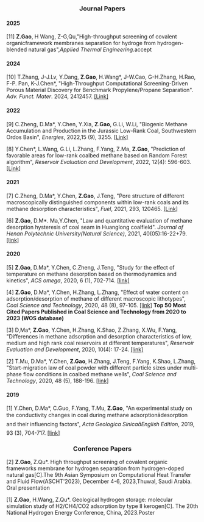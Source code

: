 ### <center>Journal  Papers</center>

#### 2025

[11] **Z.Gao**, H Wang, Z-G,Qu,\"High-throughput screening of covalent organicframework membranes separation for hydroge from hydrogen-blended natural gas\",*Applied Thermal Engineering*.accept

#### 2024

[10] T.Zhang, J-J.Lv, Y.Dang, **Z.Gao**, H.Wang*, J-W.Cao, G-H.Zhang, H.Rao, F-P. Pan, K-J.Chen*, \"High-Throughput Computational Screening-Driven Porous Material Discovery for Benchmark Propylene/Propane Separation\". *Adv. Funct. Mater*. 2024, 2412457. [[Link]](https://onlinelibrary.wiley.com/action/showCitFormats?doi=10.1002%2Fadfm.202412457)

#### 2022

[9] C.Zheng, D.Ma*, Y.Chen, Y.Xia, **Z.Gao**, G.Li, W.Li, \"Biogenic Methane Accumulation and Production in the Jurassic Low-Rank Coal, Southwestern Ordos Basin\", *Energies*, 2022,15 (9), 3255. [[Link]](https://www.mdpi.com/1996-1073/15/9/3255)

[8] Y.Chen*, L.Wang, G.Li, L.Zhang, F.Yang, Z.Ma, **Z.Gao**, \"Prediction of favorable areas for low-rank coalbed methane based on Random Forest algorithm\", *Reservoir Evaluation and Development*, 2022, 12(4): 596-603. [[Link]](http://red.magtech.org.cn/CN/10.13809/j.cnki.cn32-1825/te.2022.04.007)

#### 2021

[7] C.Zheng, D.Ma*, Y.Chen, **Z.Gao**, J.Teng, \"Pore structure of different macroscopically distinguished components within low-rank coals and its methane desorption characteristics\", *Fuel*, 2021, 293, 120465. [[Link]](https://www.sciencedirect.com/science/article/pii/S0016236121003410)

[6] **Z.Gao**, D.M*. Ma,Y.Chen, \"Law and quantitative evaluation of methane desorption hysteresis of coal seam in
Huanglong coalfield\". *Journal of Henan Polytechnic University(Natural Science)*, 2021, 40(05):16-22+79. [[link]](http://xuebao.hpu.edu.cn/info/10827/93204.htm)

#### 2020

[5] **Z.Gao**, D.Ma*, Y.Chen, C.Zheng, J.Teng, \"Study for the effect of temperature on methane desorption based on thermodynamics and kinetics\", *ACS omega*, 2020, 6 (1), 702-714. [[link]](https://pubs.acs.org/doi/10.1021/acsomega.0c05236)

[4] **Z.Gao**, D.Ma*, Y.Chen, H.Zhang, L.Zhang, \"Effect of water content on adsorption/desorption of methane of different macroscopic lithotypes\", *Coal Science and Technology*, 2020, 48 (8), 97-105. [[link]](http://www.chinacaj.net/i,2,437796,0.html) **Top 50 Most Cited Papers Published in Coal Science and Technology from 2020 to 2023 (WOS database)**

[3] D,Ma*, **Z.Gao**, Y.Chen, H.Zhang, K.Shao, Z.Zhang, X.Wu, F.Yang, \"Differences in methane adsorption and desorption characteristics of low, medium and high rank coal reservoirs at different temperatures\", *Reservoir Evaluation and Development*, 2020, 10(4): 17-24. [[link]](http://red.magtech.org.cn/CN/abstract/abstract251.shtml)

[2] T.Mu, D.Ma*, Y.Chen, **Z.Gao**, H.Zhang, J.Teng, F.Yang, K.Shao, L.Zhang, \"Start-migration law of coal powder with different particle sizes under multi-phase flow conditions in coalbed methane wells\", *Coal Science and Technology*, 2020, 48 (5), 188-196. [[link]](http://www.mtkxjs.com.cn/cn/article/id/da890537-828a-4668-86c6-3d477f769c74)

#### 2019

[1] Y.Chen, D.Ma*, C.Guo, F.Yang, T.Mu, **Z.Gao**, \"An experimental study on the conductivity changes in coal during methane adsorptionādesorption and their influencing factors\", *Acta Geologica SinicaāEnglish Edition*, 2019, 93 (3), 704-717. [[link]](https://onlinelibrary.wiley.com/doi/abs/10.1111/1755-6724.13873)

### <center>Conference Papers</center>

[2] **Z.Gao**, Z.Qu*. High throughput screening of covalent organic frameworks membrane for hydrogen separation from hydrogen-doped natural gas[C].The 9th Asian Symposium on Computational Heat Transfer and Fluid Flow(ASCHT'2023), December 4-6, 2023,Thuwal, Saudi Arabia. Oral presentation

[1] **Z.Gao**, H.Wang, Z.Qu*. Geological hydrogen storage: molecular simulation study of H2/CH4/CO2 adsorption by type II kerogen[C]. The 20th National Hydrogen Energy Conference, China, 2023.Poster
